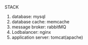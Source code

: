 

STACK

1. database: mysql
2. database cache: memcache
3. message broker: rabbitMQ
4. Lodbalancer: nginx
5. application server: tomcat(apache)